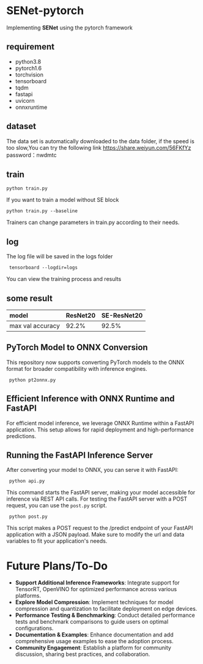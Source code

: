 # SENet-pytorch
Implementing **SENet** using the pytorch framework

## requirement
* python3.8
* pytorch1.6
* torchvision
* tensorboard
* tqdm
* fastapi
* uvicorn
* onnxruntime

## dataset
The data set is automatically downloaded to the data folder, if the speed is too slow,You can try the following link
https://share.weiyun.com/56FKfYz
password：nwdmtc

## train
```
python train.py
```
If you want to train a model without SE block
```
python train.py --baseline
```
Trainers can change parameters in train.py according to their needs.

## log
The log file will be saved in the logs folder
```
 tensorboard --logdir=logs
```
You can view the training process and results

## some result

|model             | ResNet20       | SE-ResNet20    |
|:-------------    | :------------- | :------------- |
|max  val accuracy |  92.2%           | 92.5%          |

## PyTorch Model to ONNX Conversion
This repository now supports converting PyTorch models to the ONNX format for broader compatibility with inference engines.
```
 python pt2onnx.py
```

## Efficient Inference with ONNX Runtime and FastAPI
For efficient model inference, we leverage ONNX Runtime within a FastAPI application. This setup allows for rapid deployment and high-performance predictions.

## Running the FastAPI Inference Server
After converting your model to ONNX, you can serve it with FastAPI:
```
 python api.py
```
This command starts the FastAPI server, making your model accessible for inference via REST API calls.
For testing the FastAPI server with a POST request, you can use the `post.py` script.
```
 python post.py
```
This script makes a POST request to the /predict endpoint of your FastAPI application with a JSON payload. Make sure to modify the url and data variables to fit your application's needs.


# Future Plans/To-Do
- **Support Additional Inference Frameworks**: Integrate support for TensorRT, OpenVINO for optimized performance across various platforms.
- **Explore Model Compression**: Implement techniques for model compression and quantization to facilitate deployment on edge devices.
- **Performance Testing & Benchmarking**: Conduct detailed performance tests and benchmark comparisons to guide users on optimal configurations.
- **Documentation & Examples**: Enhance documentation and add comprehensive usage examples to ease the adoption process.
- **Community Engagement**: Establish a platform for community discussion, sharing best practices, and collaboration.

